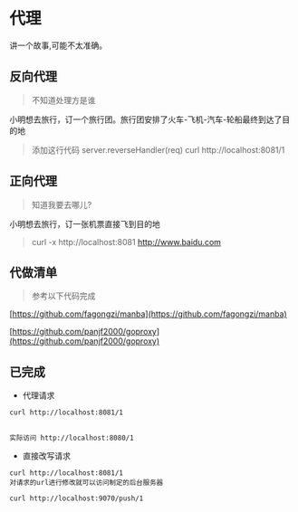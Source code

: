 # 代理

讲一个故事,可能不太准确。

## 反向代理
> 不知道处理方是谁

小明想去旅行，订一个旅行团。旅行团安排了火车-飞机-汽车-轮船最终到达了目的地

> 添加这行代码 server.reverseHandler(req)
> curl http://localhost:8081/1


## 正向代理
> 知道我要去哪儿?

小明想去旅行，订一张机票直接飞到目的地

> curl -x http://localhost:8081 http://www.baidu.com 


## 代做清单

> 参考以下代码完成

[https://github.com/fagongzi/manba](https://github.com/fagongzi/manba)

[https://github.com/panjf2000/goproxy](https://github.com/panjf2000/goproxy)



## 已完成

- 代理请求

```
curl http://localhost:8081/1


实际访问 http://localhost:8080/1
```


- 直接改写请求

```
curl http://localhost:8081/1
对请求的url进行修改就可以访问制定的后台服务器

curl http://localhost:9070/push/1
```







